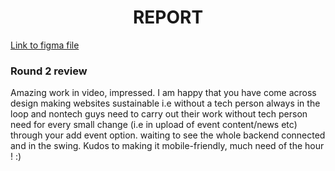 # <div align="center">REPORT</div>
[Link to figma file](https://www.figma.com/file/joUrw9WyGQRKJj09HJGsYb/TSG-Hackathon)

### Round 2 review

Amazing work in video, impressed. I am happy that you have come across design making websites sustainable i.e without a tech person always in the loop and nontech guys need to carry out their work without tech person need for every small change (i.e in upload of event content/news etc) through your add event option. waiting to see the whole backend connected and in the swing. Kudos to making it mobile-friendly, much need of the hour ! :)
